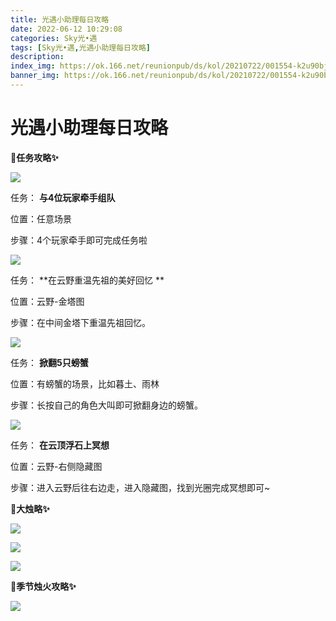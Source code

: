 ```yaml
---
title: 光遇小助理每日攻略
date: 2022-06-12 10:29:08
categories: Sky光•遇
tags: [Sky光•遇,光遇小助理每日攻略]
description: 
index_img: https://ok.166.net/reunionpub/ds/kol/20210722/001554-k2u90bj7ay.png?imageView&thumbnail=600x0&type=jpg
banner_img: https://ok.166.net/reunionpub/ds/kol/20210722/001554-k2u90bj7ay.png?imageView&thumbnail=600x0&type=jpg
---
```

# 光遇小助理每日攻略
**🎉任务攻略✨**

![](https://ok.166.net/reunionpub/ds/kol/20220612/000253-s28ug0oewz.png)

任务： **与4位玩家牵手组队**

位置：任意场景

步骤：4个玩家牵手即可完成任务啦

![](https://ok.166.net/reunionpub/ds/kol/20220612/000320-zhu6b27qdm.png)

任务： **在云野重温先祖的美好回忆  **

位置：云野-金塔图

步骤：在中间金塔下重温先祖回忆。

![](https://ok.166.net/reunionpub/ds/kol/20220612/000343-b5j9nlz17t.png)

任务： **掀翻5只螃蟹**

位置：有螃蟹的场景，比如暮土、雨林

步骤：长按自己的角色大叫即可掀翻身边的螃蟹。

![](https://ok.166.net/reunionpub/ds/kol/20220612/000421-0i9wqbgsv1.png)

任务： **在云顶浮石上冥想**

位置：云野-右侧隐藏图

步骤：进入云野后往右边走，进入隐藏图，找到光圈完成冥想即可~

 **🎉大烛略✨**

![](https://ok.166.net/reunionpub/ds/kol/20220612/000714-mq13walnfk.png)

![](https://ok.166.net/reunionpub/ds/kol/20220612/000617-u3bljos2mh.png)

![](https://ok.166.net/reunionpub/ds/kol/20220612/000547-3qywafsm1v.png)

  

 **🎉季节烛火攻略✨**

![](https://ok.166.net/reunionpub/ds/kol/20220612/000827-5nkfpuwd9i.png)

  

